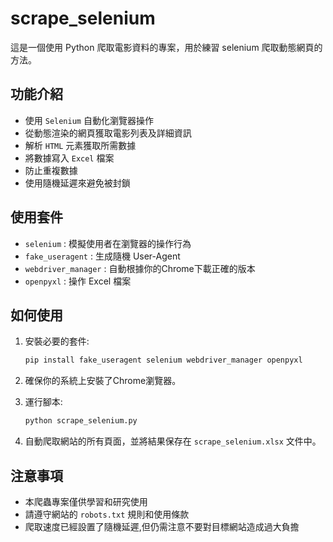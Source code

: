# scrape_selenium

這是一個使用 Python 爬取電影資料的專案，用於練習 selenium 爬取動態網頁的方法。

## 功能介紹

- 使用 `Selenium`  自動化瀏覽器操作
- 從動態渲染的網頁獲取電影列表及詳細資訊
- 解析 `HTML` 元素獲取所需數據
- 將數據寫入 `Excel` 檔案
- 防止重複數據
- 使用隨機延遲來避免被封鎖

## 使用套件

- `selenium` : 模擬使用者在瀏覽器的操作行為
- `fake_useragent` : 生成隨機 User-Agent
- `webdriver_manager` : 自動根據你的Chrome下載正確的版本
- `openpyxl` : 操作 Excel 檔案

## 如何使用

1. 安裝必要的套件:
   
   ```bash
   pip install fake_useragent selenium webdriver_manager openpyxl
   ```
2. 確保你的系統上安裝了Chrome瀏覽器。

3. 運行腳本:
   
   ```bash
   python scrape_selenium.py
   ```
4. 自動爬取網站的所有頁面，並將結果保存在 `scrape_selenium.xlsx` 文件中。

## 注意事項

- 本爬蟲專案僅供學習和研究使用
- 請遵守網站的 `robots.txt` 規則和使用條款
- 爬取速度已經設置了隨機延遲,但仍需注意不要對目標網站造成過大負擔

